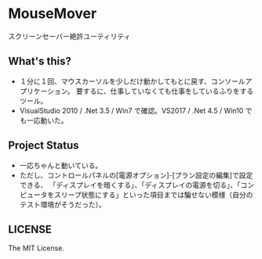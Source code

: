 # MouseMover

スクリーンセーバー絶許ユーティリティ

## What's this?

* １分に１回、マウスカーソルを少しだけ動かしてもとに戻す、コンソールアプリケーション。
要するに、仕事していなくても仕事をしているふりをするツール。
* VisualStudio 2010 / .Net 3.5 / Win7 で確認。VS2017 / .Net 4.5 / Win10 でも一応動いた。

## Project Status

* 一応ちゃんと動いている。
* ただし、コントロールパネルの[電源オプション]-[プラン設定の編集]で設定できる、
「ディスプレイを暗くする」、「ディスプレイの電源を切る」、「コンピュータをスリープ状態にする」といった項目までは騙せない模様（自分のテスト環境がそうだった）。

## LICENSE

The MIT License.
